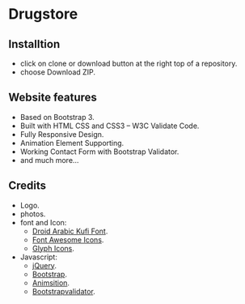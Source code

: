 # Drugstore

## Installtion
* click on clone or download button at the right top of a repository.
* choose Download ZIP.

## Website features
* Based on Bootstrap 3.
* Built with HTML CSS and CSS3 – W3C Validate Code.
* Fully Responsive Design.
* Animation Element Supporting.
* Working Contact Form with Bootstrap Validator.
* and much more…

## Credits
* Logo.
* photos.
* font and Icon:
  * [Droid Arabic Kufi Font](https://fontlibrary.org/it/font/droid-arabic-kufi#Droid).
  * [Font Awesome Icons](http://fontawesome.io/icons/).
  * [Glyph Icons](https://getbootstrap.com/docs/3.3/components/#glyphicons).
* Javascript:
  * [jQuery](http://jquery.com/).
  * [Bootstrap](http://getbootstrap.com/).
  * [Animsition](http://mynameismatthieu.com/WOW/). 
  * [Bootstrapvalidator](http://bootstrapvalidator.votintsev.ru/getting-started).
